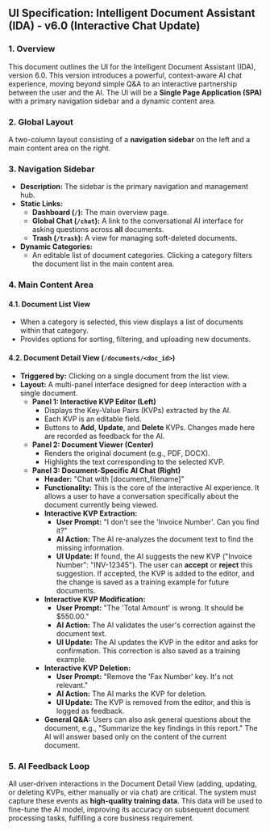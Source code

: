 ## UI Specification: Intelligent Document Assistant (IDA) - v6.0 (Interactive Chat Update)

### 1. Overview

This document outlines the UI for the Intelligent Document Assistant (IDA), version 6.0. This version introduces a powerful, context-aware AI chat experience, moving beyond simple Q&A to an interactive partnership between the user and the AI. The UI will be a **Single Page Application (SPA)** with a primary navigation sidebar and a dynamic content area.

### 2. Global Layout

A two-column layout consisting of a **navigation sidebar** on the left and a main content area on the right.

### 3. Navigation Sidebar

*   **Description:** The sidebar is the primary navigation and management hub.
*   **Static Links:**
    *   **Dashboard (`/`):** The main overview page.
    *   **Global Chat (`/chat`):** A link to the conversational AI interface for asking questions across **all** documents.
    *   **Trash (`/trash`):** A view for managing soft-deleted documents.
*   **Dynamic Categories:**
    *   An editable list of document categories. Clicking a category filters the document list in the main content area.

### 4. Main Content Area

#### 4.1. Document List View

*   When a category is selected, this view displays a list of documents within that category.
*   Provides options for sorting, filtering, and uploading new documents.

#### 4.2. Document Detail View (`/documents/<doc_id>`)

*   **Triggered by:** Clicking on a single document from the list view.
*   **Layout:** A multi-panel interface designed for deep interaction with a single document.
    *   **Panel 1: Interactive KVP Editor (Left)**
        *   Displays the Key-Value Pairs (KVPs) extracted by the AI.
        *   Each KVP is an editable field.
        *   Buttons to **Add**, **Update**, and **Delete** KVPs. Changes made here are recorded as feedback for the AI.
    *   **Panel 2: Document Viewer (Center)**
        *   Renders the original document (e.g., PDF, DOCX).
        *   Highlights the text corresponding to the selected KVP.
    *   **Panel 3: Document-Specific AI Chat (Right)**
        *   **Header:** "Chat with [document_filename]"
        *   **Functionality:** This is the core of the interactive AI experience. It allows a user to have a conversation specifically about the document currently being viewed.
        *   **Interactive KVP Extraction:**
            *   **User Prompt:** "I don't see the 'Invoice Number'. Can you find it?"
            *   **AI Action:** The AI re-analyzes the document text to find the missing information.
            *   **UI Update:** If found, the AI suggests the new KVP ("Invoice Number": "INV-12345"). The user can **accept** or **reject** this suggestion. If accepted, the KVP is added to the editor, and the change is saved as a training example for future documents.
        *   **Interactive KVP Modification:**
            *   **User Prompt:** "The 'Total Amount' is wrong. It should be $550.00."
            *   **AI Action:** The AI validates the user's correction against the document text.
            *   **UI Update:** The AI updates the KVP in the editor and asks for confirmation. This correction is also saved as a training example.
        *   **Interactive KVP Deletion:**
            *   **User Prompt:** "Remove the 'Fax Number' key. It's not relevant."
            *   **AI Action:** The AI marks the KVP for deletion.
            *   **UI Update:** The KVP is removed from the editor, and this is logged as feedback.
        *   **General Q&A:** Users can also ask general questions about the document, e.g., "Summarize the key findings in this report." The AI will answer based only on the content of the current document.

### 5. AI Feedback Loop

All user-driven interactions in the Document Detail View (adding, updating, or deleting KVPs, either manually or via chat) are critical. The system must capture these events as **high-quality training data**. This data will be used to fine-tune the AI model, improving its accuracy on subsequent document processing tasks, fulfilling a core business requirement.
